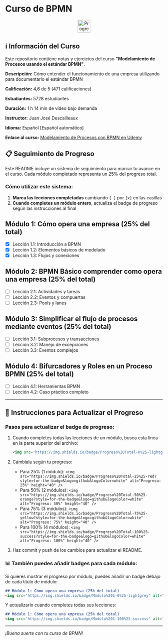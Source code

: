 
# Curso de BPMN

<div align="center">
  <img src="https://img.shields.io/badge/Progreso%20Total-25%25-lightgrey?style=for-the-badge&logo=github&logoColor=white" alt="Progreso: 25%" height="40" />
</div>

## ℹ️ Información del Curso

Este repositorio contiene notas y ejercicios del curso **"Modelamiento de Procesos usando el estándar BPMN"**.

**Descripción:** Cómo entender el funcionamiento de una empresa utilizando para documentarlo el estándar BPMN

**Calificación:** 4,6 de 5 (471 calificaciones)

**Estudiantes:** 5728 estudiantes

**Duración:** 1 h 14 min de vídeo bajo demanda

**Instructor:** Juan José Descailleaux

**Idioma:** Español [Español automático]

**Enlace al curso:** [Modelamiento de Procesos con BPMN en Udemy](https://www.udemy.com/course/modelamiento-de-procesos-con-bpmn/)

## 📋 Seguimiento de Progreso

Este README incluye un sistema de seguimiento para marcar tu avance en el curso. Cada módulo completado representa un 25% del progreso total.

### Cómo utilizar este sistema:

1. **Marca las lecciones completadas** cambiando `[ ]` por `[x]` en las casillas
2. **Cuando completes un módulo entero**, actualiza el badge de progreso según las instrucciones al final

## Módulo 1: Cómo opera una empresa (25% del total)
- [x] Lección 1.1: Introducción a BPMN
- [x] Lección 1.2: Elementos básicos de modelado
- [x] Lección 1.3: Flujos y conexiones

## Módulo 2: BPMN Básico comprender como opera una empresa (25% del total)
- [ ] Lección 2.1: Actividades y tareas
- [ ] Lección 2.2: Eventos y compuertas
- [ ] Lección 2.3: Pools y lanes

## Módulo 3: Simplificar el flujo de procesos mediante eventos (25% del total)
- [ ] Lección 3.1: Subprocesos y transacciones
- [ ] Lección 3.2: Manejo de excepciones
- [ ] Lección 3.3: Eventos complejos

## Módulo 4: Bifurcadores y Roles en un Proceso BPMN (25% del total)
- [ ] Lección 4.1: Herramientas BPMN
- [ ] Lección 4.2: Caso práctico completo

---

## 🔄 Instrucciones para Actualizar el Progreso

### Pasos para actualizar el badge de progreso:

1. Cuando completes todas las lecciones de un módulo, busca esta línea en la parte superior del archivo:
   ```markdown
   <img src="https://img.shields.io/badge/Progreso%20Total-0%25-lightgrey?style=for-the-badge&logo=github&logoColor=white" alt="Progreso: 0%" height="40" />
   ```

2. Cámbiala según tu progreso:
   - Para 25% (1 módulo): `<img src="https://img.shields.io/badge/Progreso%20Total-25%25-red?style=for-the-badge&logo=github&logoColor=white" alt="Progreso: 25%" height="40" />`
   - Para 50% (2 módulos): `<img src="https://img.shields.io/badge/Progreso%20Total-50%25-orange?style=for-the-badge&logo=github&logoColor=white" alt="Progreso: 50%" height="40" />`
   - Para 75% (3 módulos): `<img src="https://img.shields.io/badge/Progreso%20Total-75%25-yellow?style=for-the-badge&logo=github&logoColor=white" alt="Progreso: 75%" height="40" />`
   - Para 100% (4 módulos): `<img src="https://img.shields.io/badge/Progreso%20Total-100%25-success?style=for-the-badge&logo=github&logoColor=white" alt="Progreso: 100%" height="40" />`

3. Haz commit y push de los cambios para actualizar el README.

### 📊 También puedes añadir badges para cada módulo:

Si quieres mostrar el progreso por módulo, puedes añadir un badge debajo de cada título de módulo:

```markdown
## Módulo 1: Cómo opera una empresa (25% del total)
<img src="https://img.shields.io/badge/Módulo%201-0%25-lightgrey" alt="Módulo 1: 0%" />
```

Y actualizarlo cuando completes todas sus lecciones:
```markdown
## Módulo 1: Cómo opera una empresa (25% del total)
<img src="https://img.shields.io/badge/Módulo%201-100%25-success" alt="Módulo 1: 100%" />
```

---

_¡Buena suerte con tu curso de BPMN!_
